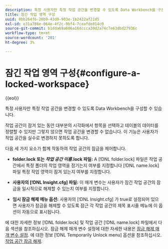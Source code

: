 ```yaml
---
description: 특정 사용자만 특정 작업 공간을 변경할 수 있도록 Data Workbench을 구성할 수 있습니다.
title: 잠긴 작업 영역 구성
uuid: 0bb264f6-20b9-43d9-903e-1b2422af21d5
exl-id: e31a786e-064e-4f2c-9bf4-7ceafde814c0
source-git-commit: b1dda69a606a16dccca30d2a74c7e63dbd27936c
workflow-type: tm+mt
source-wordcount: '201'
ht-degree: 3%

---
```


# 잠긴 작업 영역 구성{#configure-a-locked-workspace}

{{eol}}

특정 사용자만 특정 작업 공간을 변경할 수 있도록 Data Workbench을 구성할 수 있습니다.

작업 공간이 잠겨 있는 동안 대부분의 시각화에서 항목을 선택하고 테이블의 데이터를 정렬할 수 있지만 그렇지 않으면 작업 공간을 변경할 수 없습니다. 이 기능은 사용자가 작업 공간을 실수로 변경하지 못하도록 합니다.

다음 세 가지 요소가 함께 작동하여 작업 공간의 잠금을 제어합니다.

* **folder.lock 또는 *작업 공간 이름*.lock 파일:** A [!DNL folder.lock] 파일은 작업 공간에서 특정 폴더의 작업 영역을 잠기는지 여부를 지정합니다 [!DNL name.lock] 파일 특정 작업 영역이 잠겨 있는지 여부를 지정합니다.

* **사용자의 [!DNL Insight.cfg] 파일:** 이 매개 변수는 사용자가 잠긴 작업 공간의 잠금을 일시적으로 해제할 수 있는지 여부를 지정합니다.
* **임시 잠금 해제 메뉴 옵션:** 사용자의 [!DNL Insight.cfg] 가 true로 설정되어 있으면 사용자가 잠금을 해제할 수 있도록 잠근 각 작업 공간의 제목 표시줄 메뉴에 이 옵션이 자동으로 표시됩니다.

에 대한 자세한 정보 [!DNL folder.lock] 및 작업 공간 [!DNL name.lock] 파일에서 다음 섹션을 참조하십시오. 잠금 해제 매개 변수 설정에 대한 자세한 내용은 [잠금 해제 매개 변수 설정](../../../../home/c-get-started/c-intf-anlys-ftrs/c-config-locked-wkspc/c-unlck-param.md#concept-b018a85c6217489aa01b17845872df7f). 에 대한 정보 [!DNL Temporarily Unlock menu] 옵션을 참조하십시오. [작업 공간 잠금 해제](../../../../home/c-get-started/c-work-worksp/c-unlock-wksp.md#concept-18ada952aecf45c79a806b31b294023e).
